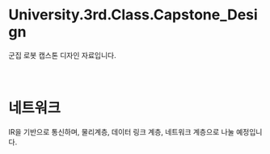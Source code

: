 # University.3rd.Class.Capstone_Design
군집 로봇 캡스톤 디자인 자료입니다.     
<br>
<br>
# 네트워크
IR을 기반으로 통신하며, 물리계층, 데이터 링크 계층, 네트워크 계층으로 나눌 예정입니다.     
